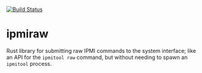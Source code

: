[![Build Status](https://app.travis-ci.com/kazcw/ipmiraw.svg?branch=master)](https://app.travis-ci.com/kazcw/ipmiraw)

# ipmiraw

Rust library for submitting raw IPMI commands to the system interface; like an
API for the `ipmitool raw` command, but without needing to spawn an `ipmitool`
process.
